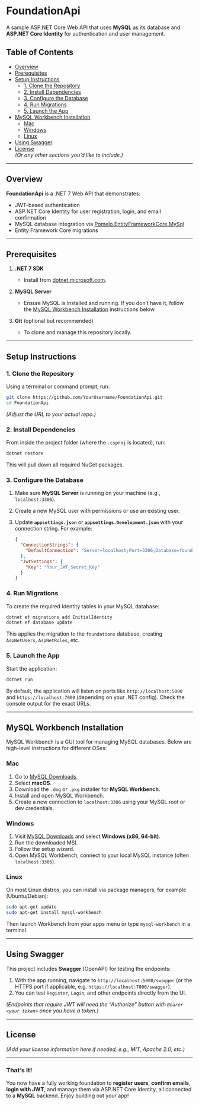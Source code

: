 # FoundationApi

A sample ASP.NET Core Web API that uses **MySQL** as its database and **ASP.NET Core Identity** for authentication and user management.

## Table of Contents

- [Overview](#overview)
- [Prerequisites](#prerequisites)
- [Setup Instructions](#setup-instructions)
  - [1. Clone the Repository](#1-clone-the-repository)
  - [2. Install Dependencies](#2-install-dependencies)
  - [3. Configure the Database](#3-configure-the-database)
  - [4. Run Migrations](#4-run-migrations)
  - [5. Launch the App](#5-launch-the-app)
- [MySQL Workbench Installation](#mysql-workbench-installation)
  - [Mac](#mac)
  - [Windows](#windows)
  - [Linux](#linux)
- [Using Swagger](#using-swagger)
- [License](#license)  
  _(Or any other sections you’d like to include.)_

---

## Overview

**FoundationApi** is a .NET 7 Web API that demonstrates:

- JWT-based authentication
- ASP.NET Core Identity for user registration, login, and email confirmation
- MySQL database integration via [Pomelo.EntityFrameworkCore.MySql](https://github.com/PomeloFoundation/Pomelo.EntityFrameworkCore.MySql)
- Entity Framework Core migrations

---

## Prerequisites

1. **.NET 7 SDK**

   - Install from [dotnet.microsoft.com](https://dotnet.microsoft.com/download/dotnet/7.0).

2. **MySQL Server**

   - Ensure MySQL is installed and running. If you don’t have it, follow the [MySQL Workbench Installation](#mysql-workbench-installation) instructions below.

3. **Git** (optional but recommended)
   - To clone and manage this repository locally.

---

## Setup Instructions

### 1. Clone the Repository

Using a terminal or command prompt, run:

```bash
git clone https://github.com/YourUsername/FoundationApi.git
cd FoundationApi
```

_(Adjust the URL to your actual repo.)_

### 2. Install Dependencies

From inside the project folder (where the `.csproj` is located), run:

```bash
dotnet restore
```

This will pull down all required NuGet packages.

### 3. Configure the Database

1. Make sure **MySQL Server** is running on your machine (e.g., `localhost:3306`).
2. Create a new MySQL user with permissions or use an existing user.
3. Update **`appsettings.json`** or **`appsettings.Development.json`** with your connection string. For example:

   ```json
   {
     "ConnectionStrings": {
       "DefaultConnection": "Server=localhost;Port=3306;Database=foundations;Uid=mydevuser;Pwd=mydevpassword;"
     },
     "JwtSettings": {
       "Key": "Your_JWT_Secret_Key"
     }
   }
   ```

### 4. Run Migrations

To create the required Identity tables in your MySQL database:

```bash
dotnet ef migrations add InitialIdentity
dotnet ef database update
```

This applies the migration to the `foundations` database, creating `AspNetUsers`, `AspNetRoles`, etc.

### 5. Launch the App

Start the application:

```bash
dotnet run
```

By default, the application will listen on ports like `http://localhost:5000` and `https://localhost:7000` (depending on your .NET config). Check the console output for the exact URLs.

---

## MySQL Workbench Installation

MySQL Workbench is a GUI tool for managing MySQL databases. Below are high-level instructions for different OSes:

### Mac

1. Go to [MySQL Downloads](https://dev.mysql.com/downloads/workbench/).
2. Select **macOS**.
3. Download the `.dmg` or `.pkg` installer for **MySQL Workbench**.
4. Install and open MySQL Workbench.
5. Create a new connection to `localhost:3306` using your MySQL root or dev credentials.

### Windows

1. Visit [MySQL Downloads](https://dev.mysql.com/downloads/workbench/) and select **Windows (x86, 64-bit)**.
2. Run the downloaded MSI.
3. Follow the setup wizard.
4. Open MySQL Workbench; connect to your local MySQL instance (often `localhost:3306`).

### Linux

On most Linux distros, you can install via package managers, for example (Ubuntu/Debian):

```bash
sudo apt-get update
sudo apt-get install mysql-workbench
```

Then launch Workbench from your apps menu or type `mysql-workbench` in a terminal.

---

## Using Swagger

This project includes **Swagger** (OpenAPI) for testing the endpoints:

1. With the app running, navigate to `http://localhost:5000/swagger` (or the HTTPS port if applicable, e.g. `https://localhost:7000/swagger`).
2. You can test `Register`, `Login`, and other endpoints directly from the UI.

_(Endpoints that require JWT will need the “Authorize” button with `Bearer <your token>` once you have a token.)_

---

## License

_(Add your license information here if needed, e.g., MIT, Apache 2.0, etc.)_

---

### That’s It!

You now have a fully working foundation to **register users**, **confirm emails**, **login with JWT**, and manage them via ASP.NET Core Identity, all connected to a **MySQL** backend. Enjoy building out your app!
